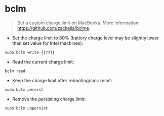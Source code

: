 # bclm

> Set a custom charge limit on MacBooks.
> More information: <https://github.com/zackelia/bclme>.

- Set the charge limit to 80% (battery charge level may be slightly lower than set value for Intel machines):

`sudo bclm write {{77}}`

- Read the current charge limit:

`bclm read`

- Keep the charge limit after rebooting/smc reset:

`sudo bclm persist`

- Remove the persisting charge limit:

`sudo bclm unpersist`
